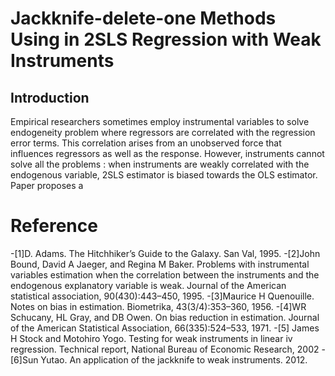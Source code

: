 # Jackknife-delete-one Methods Using in 2SLS Regression with Weak Instruments
## Introduction
Empirical researchers sometimes employ instrumental variables to solve endogeneity problem where regressors are correlated with the regression error terms. This correlation arises from an unobserved force that influences regressors as well as the response. However, instruments cannot solve all the problems : when instruments are weakly correlated with the endogenous variable, 2SLS estimator is biased towards the OLS estimator. Paper proposes a 
# Reference
-[1]D. Adams. The Hitchhiker’s Guide to the Galaxy. San Val, 1995.
-[2]John Bound, David A Jaeger, and Regina M Baker. Problems with instrumental variables estimation when the correlation between the instruments and the endogenous explanatory variable is weak. Journal of the American statistical association, 90(430):443–450, 1995.
-[3]Maurice H Quenouille. Notes on bias in estimation. Biometrika, 43(3/4):353–360, 1956.
-[4]WR Schucany, HL Gray, and DB Owen. On bias reduction in estimation. Journal of the
American Statistical Association, 66(335):524–533, 1971.
-[5] James H Stock and Motohiro Yogo. Testing for weak instruments in linear iv regression. Technical report, National Bureau of Economic Research, 2002
-[6]Sun Yutao. An application of the jackknife to weak instruments. 2012.
